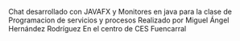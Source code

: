 Chat desarrollado con JAVAFX y Monitores en java para la clase de Programacion de servicios y procesos
Realizado por Miguel Ángel Hernández Rodríguez
En el centro de CES Fuencarral
